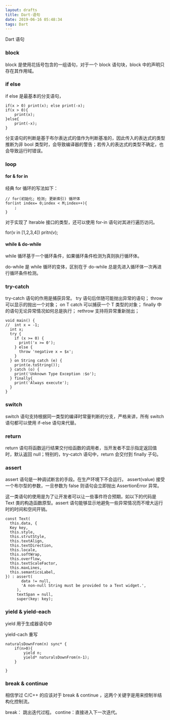 ```yaml
---
layout: drafts
title: Dart-语句
date: 2019-06-16 05:48:34
tags: Dart
---
```


Dart 语句

### block

block 是使用花括号包含的一组语句，对于一个 block 语句块，block 中的声明只存在其作用域。

### if else

if else 是最基本的分支语句，

```
if(x > 0) print(x); else print(-x);
if(x > 0){
	print(x);
}else{
	print(-x);
}
```
分支语句的判断是基于布尔表达式的值作为判断基准的，因此传入的表达式的类型推断为非 bool 类型时，会导致编译器的警告；若传入的表达式的类型不确定，也会导致运行时错误。

### loop



#### for & for in

经典 for 循环的写法如下：

```
// for(初始化; 检测; 更新索引) 循环体
for(int index= 0;index < M;index++){
	;
}
```

对于实现了 Iterable 接口的类型，还可以使用 for-in 语句对其进行遍历访问。

for(v in [1,2,3,4]) pritn(v);


#### while & do-while

while 循环基于一个循环条件，如果循环条件检测为真则执行循环体。

do-while 是 while 循环的变体，区别在于 do-while 总是先进入循环体一次再进行循环条件检测。



### try-catch 

try-catch 语句的作用是捕获异常。
try 语句后伴随可能抛出异常的语句；
throw 可以显示的抛出一个对象；
on T catch 可以捕获一个 T 类型的对象；
finally 中的语句无论异常情况如何总是执行；
rethrow 支持将异常重新抛出；

```
void main() {
//  int x = -1;
  int x;
  try {
    if (x >= 0) {
      print('x >= 0');
    } else {
      throw 'negative x = $x';
    }
  } on String catch (e) {
    print(e.toString());
  } catch (o) {
    print('Unknown Type Exception :$o');
  } finally{
    print('Always execute');
  }
}

```


###  switch 

switch 语句支持根据同一类型的编译时常量判断的分支，严格来讲，所有 switch 语句都可以使用 if-else 语句来代替。


### return 

return 语句将函数运行结果交付给函数的调用者，当开发者不显示指定返回值时，默认返回 null；特别的，try-catch 语句中，return 会交付到 finally 子句。


### assert

assert 语句是一种调试断言的手段。在生产环境下不会运行。
assert(value) 接受一个布尔型的参数，一旦参数为 false 则语句会立即抛出 AssertionError 异常。

这一类语句的使用是为了让开发者可以让一些事件符合预期，如以下的代码是 Text 类的构造函数原型。assert 语句能够显示地避免一些异常情况而不增大运行时的时间和空间开销。

```
const Text(
  this.data, {
  Key key,
  this.style,
  this.strutStyle,
  this.textAlign,
  this.textDirection,
  this.locale,
  this.softWrap,
  this.overflow,
  this.textScaleFactor,
  this.maxLines,
  this.semanticsLabel,
}) : assert(
       data != null,
       'A non-null String must be provided to a Text widget.',
     ),
     textSpan = null,
     super(key: key);
```



### yield & yield-each

yield 用于生成器语句中


yield-cach 重写
```
naturalsDownFrom(n) sync* {
	if(n>0){
		yield n;
		yield* naturalsDownFrom(n-1);
	}

}
```


### break & continue

相信学过 C/C++ 的应该对于 break & continue ，这两个关键字是用来控制半结构化控制流。

break： 跳出迭代过程。
contine：直接进入下一次迭代。